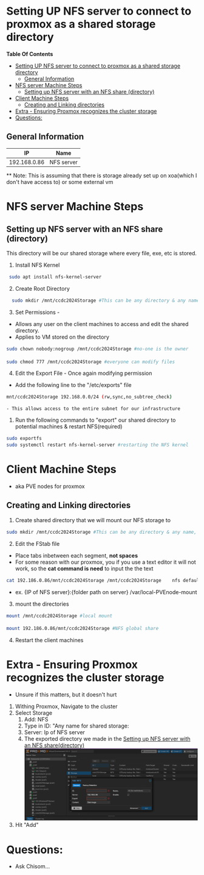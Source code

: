 # Setting UP NFS server to connect to proxmox as a shared storage directory

**Table Of Contents**
- [Setting UP NFS server to connect to proxmox as a shared storage directory](#setting-up-nfs-server-to-connect-to-proxmox-as-a-shared-storage-directory)
  - [General Information](#general-information)
- [NFS server Machine Steps](#nfs-server-machine-steps)
  - [Setting up NFS server with an NFS share (directory)](#setting-up-nfs-server-with-an-nfs-share-directory)
- [Client Machine Steps](#client-machine-steps)
  - [Creating and Linking directories](#creating-and-linking-directories)
- [Extra - Ensuring Proxmox recognizes the cluster storage](#extra---ensuring-proxmox-recognizes-the-cluster-storage)
- [Questions:](#questions)




## General Information
|  IP | Name  |
|---|---|
|  192.168.0.86 | NFS server  |

** Note: This is assuming that there is storage already set up on xoa(which I don't have access to) or some external vm 

# NFS server Machine Steps

## Setting up NFS server with an NFS share (directory)
This directory will be our shared storage where every file, exe, etc is stored.

1. Install NFS Kernel 
  ```sh 
   sudo apt install nfs-kernel-server
  ```
2. Create Root Directory
  ```sh
    sudo mkdir /mnt/ccdc2024Storage #This can be any directory & any name, but must be consistent through this section of the documention
  ```
3. Set Permissions -
  - Allows any user on the client machines to access and edit the shared directory.
  - Applies to VM stored on the directory
  ```sh
  sudo chown nobody:nogroup /mnt/ccdc2024Storage #no-one is the owner

  sudo chmod 777 /mnt/ccdc2024Storage #everyone can modify files
  ```
4. Edit the Export File - Once again modifying permission
  - Add the following line to the "/etc/exports" file
  ```sh
  mnt/ccdc2024Storage 192.168.0.0/24 (rw,sync,no_subtree_check)
  ```
    - This allows access to the entire subnet for our infrastructure

1. Run the following commands to "export" our shared directory to potential machines & restart NFS(required)
  ```sh
  sudo exportfs
  sudo systemctl restart nfs-kernel-server #restarting the NFS kernel
  ```


# Client Machine Steps 
- aka PVE nodes for proxmox

## Creating and Linking directories
1. Create shared directory that we will mount our NFS  storage to
  ```sh
  sudo mkdir /mnt/ccdc2024Storage #This can be any directory & any name, but must be consistent through this section of the documentation
  ```
2. Edit the FStab file
  - Place tabs inbetween each segment, **not spaces**
  - For some reason with our proxmox, you if you use a text editor it will not work, so the **cat command is need** to input the the text
  ```sh
  cat 192.186.0.86/mnt/ccdc2024Storage /mnt/ccdc2024Storage    nfs defaults    0   0 >> /etc/fstab
  ```
  - ex. {IP of NFS server}:{folder path on server} /var/local-PVEnode-mount
  
3. mount the directories
  ``` sh
  mount /mnt/ccdc2024Storage #local mount

  mount 192.186.0.86/mnt/ccdc2024Storage #NFS global share
  ```
4. Restart the client machines



# Extra - Ensuring Proxmox recognizes the cluster storage
 - Unsure if this matters, but it doesn't hurt
1. Withing Proxmox, Navigate to the cluster
2. Select Storage
   1. Add: NFS
   2. Type in ID: "Any name for shared storage:
   3. Server: Ip of NFS server
   4. The exported directory we made in the [Setting up NFS server with an NFS share(directory)](#setting-up-nfs-server-with-an-nfs-sharedirectory)
   ![Alt text](image.png)
3. Hit "Add"


# Questions:
- Ask Chisom...
